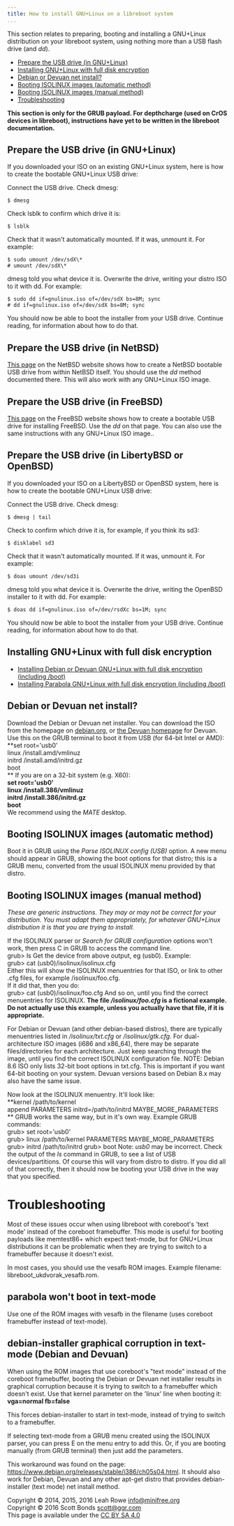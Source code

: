 ```yaml
---
title: How to install GNU+Linux on a libreboot system
...
```


This section relates to preparing, booting and installing a GNU+Linux
distribution on your libreboot system, using nothing more than a USB
flash drive (and *dd*).

-   [Prepare the USB drive (in GNU+Linux)](#prepare)
-   [Installing GNU+Linux with full disk encryption](#encryption)
-   [Debian or Devuan net install?](#debian_netinstall)
-   [Booting ISOLINUX images (automatic method)](#parse_isolinux)
-   [Booting ISOLINUX images (manual method)](#manual_isolinux)
-   [Troubleshooting](#troubleshooting)

**This section is only for the GRUB payload. For depthcharge (used on
CrOS devices in libreboot), instructions have yet to be written in the
libreboot documentation.**

Prepare the USB drive (in GNU+Linux)
------------------------------------

If you downloaded your ISO on an existing GNU+Linux system, here is how
to create the bootable GNU+Linux USB drive:

Connect the USB drive. Check dmesg:

    $ dmesg

Check lsblk to confirm which drive it is:

    $ lsblk

Check that it wasn't automatically mounted. If it was, unmount it. For
example:

    $ sudo umount /dev/sdX\*
    # umount /dev/sdX\*

dmesg told you what device it is. Overwrite the drive, writing your
distro ISO to it with dd. For example:

    $ sudo dd if=gnulinux.iso of=/dev/sdX bs=8M; sync
    # dd if=gnulinux.iso of=/dev/sdX bs=8M; sync

You should now be able to boot the installer from your USB drive.
Continue reading, for information about how to do that.

Prepare the USB drive (in NetBSD)
---------------------------------

[This
page](https://wiki.netbsd.org/tutorials/how_to_install_netbsd_from_an_usb_memory_stick/)
on the NetBSD website shows how to create a NetBSD bootable USB drive
from within NetBSD itself. You should use the *dd* method documented
there. This will also work with any GNU+Linux ISO image.

Prepare the USB drive (in FreeBSD)
----------------------------------

[This page](https://www.freebsd.org/doc/handbook/bsdinstall-pre.html) on
the FreeBSD website shows how to create a bootable USB drive for
installing FreeBSD. Use the *dd* on that page. You can also use the same
instructions with any GNU+Linux ISO image..

Prepare the USB drive (in LibertyBSD or OpenBSD)
------------------------------------------------

If you downloaded your ISO on a LibertyBSD or OpenBSD system, here is
how to create the bootable GNU+Linux USB drive:

Connect the USB drive. Check dmesg:

    $ dmesg | tail
Check to confirm which drive it is, for example, if you think its sd3:

    $ disklabel sd3

Check that it wasn't automatically mounted. If it was, unmount it. For
example:

    $ doas umount /dev/sd3i

dmesg told you what device it is. Overwrite the drive, writing the
OpenBSD installer to it with dd. For example:

    $ doas dd if=gnulinux.iso of=/dev/rsdXc bs=1M; sync

You should now be able to boot the installer from your USB drive.
Continue reading, for information about how to do that.

Installing GNU+Linux with full disk encryption
----------------------------------------------

-   [Installing Debian or Devuan GNU+Linux with full disk encryption
    (including /boot)](encrypted_debian.html)
-   [Installing Parabola GNU+Linux with full disk encryption (including
    /boot)](encrypted_parabola.html)

Debian or Devuan net install?
-----------------------------

Download the Debian or Devuan net installer. You can download the ISO
from the homepage on [debian.org](https://www.debian.org/), or [the
Devuan homepage](https://www.devuan.org/) for Devuan. Use this on the
GRUB terminal to boot it from USB (for 64-bit Intel or AMD):\
**set root='usb0'\
linux /install.amd/vmlinuz\
initrd /install.amd/initrd.gz\
boot\
** If you are on a 32-bit system (e.g. X60):\
**set root='usb0'\
linux /install.386/vmlinuz\
initrd /install.386/initrd.gz\
boot**\
We recommend using the *MATE* desktop.

Booting ISOLINUX images (automatic method)
------------------------------------------

Boot it in GRUB using the *Parse ISOLINUX config (USB)* option. A new
menu should appear in GRUB, showing the boot options for that distro;
this is a GRUB menu, converted from the usual ISOLINUX menu provided by
that distro.

Booting ISOLINUX images (manual method)
---------------------------------------

*These are generic instructions. They may or may not be correct for your
distribution. You must adapt them appropriately, for whatever GNU+Linux
distribution it is that you are trying to install.*

If the ISOLINUX parser or *Search for GRUB configuration* options won't
work, then press C in GRUB to access the command line.\
    grub> ls
Get the device from above output, eg (usb0). Example:\
    grub> cat (usb0)/isolinux/isolinux.cfg\
Either this will show the ISOLINUX menuentries for that ISO, or link to
other .cfg files, for example /isolinux/foo.cfg.\
If it did that, then you do:\
    grub> cat (usb0)/isolinux/foo.cfg
And so on, until you find the correct menuentries for ISOLINUX. **The
file */isolinux/foo.cfg* is a fictional example. Do not actually use
this example, unless you actually have that file, if it is
appropriate.**

For Debian or Devuan (and other debian-based distros), there are
typically menuentries listed in */isolinux/txt.cfg* or
*/isolinux/gtk.cfg*. For dual-architecture ISO images (i686 and
x86\_64), there may be separate files/directories for each architecture.
Just keep searching through the image, until you find the correct
ISOLINUX configuration file. NOTE: Debian 8.6 ISO only lists 32-bit boot
options in txt.cfg. This is important if you want 64-bit booting on your
system. Devuan versions based on Debian 8.x may also have the same
issue.

Now look at the ISOLINUX menuentry. It'll look like:\
**kernel /path/to/kernel\
append PARAMETERS initrd=/path/to/initrd MAYBE\_MORE\_PARAMETERS\
** GRUB works the same way, but in it's own way. Example GRUB
commands:\
    grub> set root='usb0'\
    grub> linux /path/to/kernel PARAMETERS MAYBE\_MORE\_PARAMETERS
    grub> initrd /path/to/initrd
    grub> boot
Note: *usb0* may be incorrect. Check the output of the *ls* command in
GRUB, to see a list of USB devices/partitions. Of course this will vary
from distro to distro. If you did all of that correctly, then it should
now be booting your USB drive in the way that you specified.

Troubleshooting
===============

Most of these issues occur when using libreboot with coreboot's 'text
mode' instead of the coreboot framebuffer. This mode is useful for
booting payloads like memtest86+ which expect text-mode, but for
GNU+Linux distributions it can be problematic when they are trying to
switch to a framebuffer because it doesn't exist.

In most cases, you should use the vesafb ROM images. Example filename:
libreboot\_ukdvorak\_vesafb.rom.

parabola won't boot in text-mode
---------------------------------

Use one of the ROM images with vesafb in the filename (uses coreboot
framebuffer instead of text-mode).

debian-installer graphical corruption in text-mode (Debian and Devuan)
----------------------------------------------------------------------

When using the ROM images that use coreboot's "text mode" instead of
the coreboot framebuffer, booting the Debian or Devuan net installer
results in graphical corruption because it is trying to switch to a
framebuffer which doesn't exist. Use that kernel parameter on the
'linux' line when booting it:\
**vga=normal fb=false**

This forces debian-installer to start in text-mode, instead of trying to
switch to a framebuffer.

If selecting text-mode from a GRUB menu created using the ISOLINUX
parser, you can press E on the menu entry to add this. Or, if you are
booting manually (from GRUB terminal) then just add the parameters.

This workaround was found on the page:
<https://www.debian.org/releases/stable/i386/ch05s04.html>. It should
also work for Debian, Devuan and any other apt-get distro that provides
debian-installer (text mode) net install method.

Copyright © 2014, 2015, 2016 Leah Rowe <info@minifree.org>\
Copyright © 2016 Scott Bonds <scott@ggr.com>\
This page is available under the [CC BY SA 4.0](../cc-by-sa-4.0.txt)

